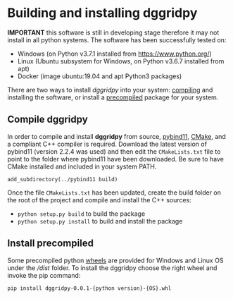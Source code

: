 # Building and installing dggridpy

**IMPORTANT** this software is still in developing stage therefore it may not install in all python systems. The software has been successfully tested on:
 - Windows (on Python v3.7.1 installed from https://www.python.org/)
 - Linux (Ubuntu subsystem for Windows, on Python v3.6.7 installed from apt)
 - Docker (image ubuntu:19.04 and apt Python3 packages)  

There are two ways to install *dggridpy* into your system: [compiling](#compile-dggridpy) and installing the software, or install a [precompiled](#install-precompiled) package for your system.  

## Compile dggridpy
In order to compile and install **dggridpy** from source, [pybind11](https://github.com/pybind/pybind11), [CMake](https://cmake.org/), and a compliant C++ compiler is required. Download the latest version of pybind11 (version 2.2.4 was used) and then edit the ``CMakeLists.txt`` file to point to the folder where pybind11 have been downloaded. Be sure to have CMake installed and included in your system PATH.

```
add_subdirectory(../pybind11 build)
```

Once the file ``CMakeLists.txt`` has been updated, create the build folder on the root of the project and compile and install the C++ sources:
 - ``python setup.py build`` to build the package
 - ``python setup.py install`` to build and install the package

## Install precompiled
Some precompiled python [wheels](https://www.python.org/dev/peps/pep-0427/) are provided for Windows and Linux OS under the */dist* folder. To install the dggridpy choose the right wheel and invoke the pip command:

```
pip install dggridpy-0.0.1-{python version}-{OS}.whl
```
